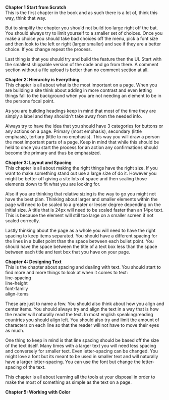 **Chapter 1 Start from Scratch**  
This is the first chapter in the book and as such there is a lot of, think this way, think that way.  
  
But to simplify the chapter you should not build too large right off the bat. You should always try to limit yourself to a smaller set of choices. Once you make a choice you should take bad choices off the menu, pick a font size and then look to the left or right (larger smaller) and see if they are a better choice. If you change repeat the process.  
  
Last thing is that you should try and build the feature then the UI. Start with the smallest shippable version of the code and go from there. A comment section without a file upload is better than no comment section at all.  
  
**Chapter 2: Hierarchy is Everything**  
This chapter is all about what is the most important on a page. When you are building a site think about adding in more contrast and even letting things fall to the background when you are not needing an element to be in the persons focal point.  
  
As you are building headings keep in mind that most of the time they are simply a label and they shouldn't take away from the needed info.  
  
Always try to have the idea that you should have 3 categories for buttons or any actions on a page. Primary (most emphasis), secondary (little emphasis), tertiary (little to no emphasis). This way you will draw a person the most important parts of a page. Keep in mind that while this should be held to once you start the process for an action any confirmations should become the primary and thus be emphasized.
  
**Chapter 3: Layout and Spacing**  
This chapter is all about making the right things have the right size. If you want to make something stand out use a large size of do it. However you might be better off giving a site lots of space and then scaling those elements down to fit what you are looking for.  
  
Also if you are thinking that relative sizing is the way to go you might not have the best plan. Thinking about larger and smaller elements within the page will need to be scaled to a greater or lesser degree depending on the initial size. A title that is 24px will need to be scaled faster than an 14px text. This is because the element will still too large on a smaller screen if not scaled correctly.  
  
Lastly thinking about the page as a whole you will need to have the right spacing to keep items separated. You should have a different spacing for the lines in a bullet point than the space between each bullet point. You should have the space between the title of a text box less than the space between each title and text box that you have on your page.  
  
**Chapter 4: Designing Text**  
This is the chapter about spacing and dealing with text. You should start to find more and more things to look at when it comes to text:  
line-spacing  
line-height  
font-family  
align-items  
  
These are just to name a few. You should also think about how you align and center items. You should always try and align the text in a way that is how the reader will naturally read the text. In most english speaking/reading countries you should align left. You should also try and limit the amount of characters on each line so that the reader will not have to move their eyes as much.  
  
One thing to keep in mind is that line spacing should be based off the size of the text itself. Many times with a larger text you will need less spacing and conversely for smaller text. Even letter-spacing can be changed. You might love a font but its meant to be used in smaller text and will naturally have a larger letter-spacing. You can use the font but change the letter-spacing of the text.  
  
This chapter is all about learning all the tools at your disposal in order to make the most of something as simple as the text on a page.  
  
**Chapter  5: Working with Color**
